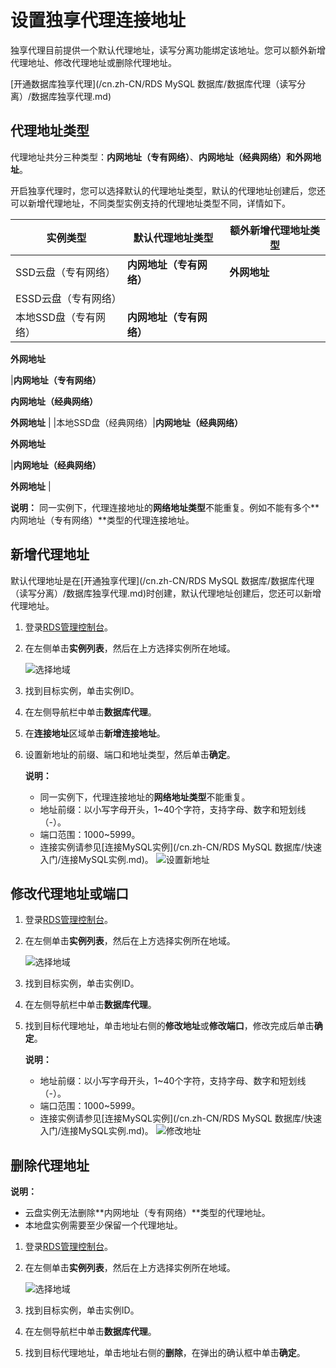 # 设置独享代理连接地址

独享代理目前提供一个默认代理地址，读写分离功能绑定该地址。您可以额外新增代理地址、修改代理地址或删除代理地址。

[开通数据库独享代理](/cn.zh-CN/RDS MySQL 数据库/数据库代理（读写分离）/数据库独享代理.md)

## 代理地址类型

代理地址共分三种类型：**内网地址（专有网络）**、**内网地址（经典网络）**和**外网地址**。

开启独享代理时，您可以选择默认的代理地址类型，默认的代理地址创建后，您还可以新增代理地址，不同类型实例支持的代理地址类型不同，详情如下。

|实例类型|默认代理地址类型|额外新增代理地址类型|
|----|--------|----------|
|SSD云盘（专有网络）|**内网地址（专有网络）**|**外网地址**|
|ESSD云盘（专有网络）|
|本地SSD盘（专有网络）|**内网地址（专有网络）**

**外网地址**

|**内网地址（专有网络）**

**内网地址（经典网络）**

**外网地址** |
|本地SSD盘（经典网络）|**内网地址（经典网络）**

**外网地址**

|**内网地址（经典网络）**

**外网地址** |

**说明：** 同一实例下，代理连接地址的**网络地址类型**不能重复。例如不能有多个**内网地址（专有网络）**类型的代理连接地址。

## 新增代理地址

默认代理地址是在[开通独享代理](/cn.zh-CN/RDS MySQL 数据库/数据库代理（读写分离）/数据库独享代理.md)时创建，默认代理地址创建后，您还可以新增代理地址。

1.  登录[RDS管理控制台](https://rds.console.aliyun.com/)。

2.  在左侧单击**实例列表**，然后在上方选择实例所在地域。

    ![选择地域](https://static-aliyun-doc.oss-accelerate.aliyuncs.com/assets/img/zh-CN/3074469951/p36543.png)

3.  找到目标实例，单击实例ID。

4.  在左侧导航栏中单击**数据库代理**。

5.  在**连接地址**区域单击**新增连接地址**。

6.  设置新地址的前缀、端口和地址类型，然后单击**确定**。

    **说明：**

    -   同一实例下，代理连接地址的**网络地址类型**不能重复。
    -   地址前缀：以小写字母开头，1~40个字符，支持字母、数字和短划线（-）。
    -   端口范围：1000~5999。
    -   连接实例请参见[连接MySQL实例](/cn.zh-CN/RDS MySQL 数据库/快速入门/连接MySQL实例.md)。
    ![设置新地址](https://static-aliyun-doc.oss-accelerate.aliyuncs.com/assets/img/zh-CN/5235101061/p169748.png)


## 修改代理地址或端口

1.  登录[RDS管理控制台](https://rds.console.aliyun.com/)。

2.  在左侧单击**实例列表**，然后在上方选择实例所在地域。

    ![选择地域](https://static-aliyun-doc.oss-accelerate.aliyuncs.com/assets/img/zh-CN/3074469951/p36543.png)

3.  找到目标实例，单击实例ID。

4.  在左侧导航栏中单击**数据库代理**。

5.  找到目标代理地址，单击地址右侧的**修改地址**或**修改端口**，修改完成后单击**确定**。

    **说明：**

    -   地址前缀：以小写字母开头，1~40个字符，支持字母、数字和短划线（-）。
    -   端口范围：1000~5999。
    -   连接实例请参见[连接MySQL实例](/cn.zh-CN/RDS MySQL 数据库/快速入门/连接MySQL实例.md)。
    ![修改地址](https://static-aliyun-doc.oss-accelerate.aliyuncs.com/assets/img/zh-CN/3076037061/p169756.png)


## 删除代理地址

**说明：**

-   云盘实例无法删除**内网地址（专有网络）**类型的代理地址。
-   本地盘实例需要至少保留一个代理地址。

1.  登录[RDS管理控制台](https://rds.console.aliyun.com/)。

2.  在左侧单击**实例列表**，然后在上方选择实例所在地域。

    ![选择地域](https://static-aliyun-doc.oss-accelerate.aliyuncs.com/assets/img/zh-CN/3074469951/p36543.png)

3.  找到目标实例，单击实例ID。

4.  在左侧导航栏中单击**数据库代理**。

5.  找到目标代理地址，单击地址右侧的**删除**，在弹出的确认框中单击**确定**。


